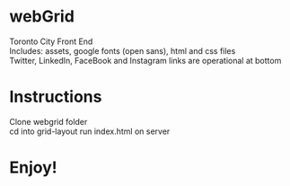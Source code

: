 # webGrid<br />
Toronto City Front End <br />
Includes: assets, google fonts (open sans), html and css files<br />
Twitter, LinkedIn, FaceBook and Instagram links are operational at bottom

# Instructions <br />
Clone webgrid folder<br />
cd into grid-layout
run index.html on server

# Enjoy!
